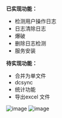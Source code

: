 **已实现功能：**
- 检测用户操作日志
- 日志清除日志
- 爆破
- 删除日志检测
- 服务安装

**待实现功能：**
- 合并为单文件
- dcsync
- 统计功能
- 导出excel 文件

![image](https://github.com/mabangde/winlogparser/assets/6219246/f873b6a6-1146-4c34-800e-a2df589ab25c)
![image](https://github.com/mabangde/winlogparser/assets/6219246/a8de0812-2cb5-4d53-a8d8-e40fdf29507c)

